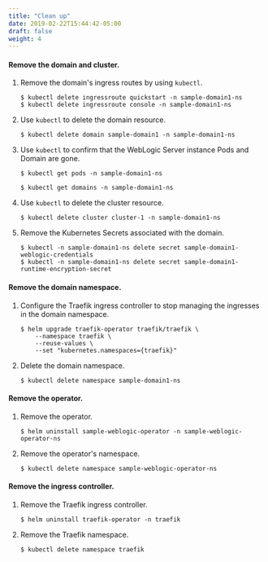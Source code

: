 ```yaml
---
title: "Clean up"
date: 2019-02-22T15:44:42-05:00
draft: false
weight: 4
---
```



#### Remove the domain and cluster.

1.	Remove the domain's ingress routes by using `kubectl`.

    ```shell
    $ kubectl delete ingressroute quickstart -n sample-domain1-ns
    $ kubectl delete ingressroute console -n sample-domain1-ns
    ```

1.	Use `kubectl` to delete the domain resource.

    ```shell
    $ kubectl delete domain sample-domain1 -n sample-domain1-ns
    ```

1.	Use `kubectl` to confirm that the WebLogic Server instance Pods and Domain are gone.

    ```shell
    $ kubectl get pods -n sample-domain1-ns
    ```
    ```shell
    $ kubectl get domains -n sample-domain1-ns
    ```

1.	Use `kubectl` to delete the cluster resource.

    ```shell
    $ kubectl delete cluster cluster-1 -n sample-domain1-ns
    ```

1.	Remove the Kubernetes Secrets associated with the domain.

    ```shell
    $ kubectl -n sample-domain1-ns delete secret sample-domain1-weblogic-credentials
    $ kubectl -n sample-domain1-ns delete secret sample-domain1-runtime-encryption-secret
    ```

#### Remove the domain namespace.
1.	Configure the Traefik ingress controller to stop managing the ingresses in the domain namespace.

    ```shell
    $ helm upgrade traefik-operator traefik/traefik \
        --namespace traefik \
        --reuse-values \
        --set "kubernetes.namespaces={traefik}"
    ```

1.	Delete the domain namespace.

    ```shell
    $ kubectl delete namespace sample-domain1-ns
    ```

#### Remove the operator.

1.	Remove the operator.

    ```shell
    $ helm uninstall sample-weblogic-operator -n sample-weblogic-operator-ns
    ```

1.	Remove the operator's namespace.

    ```shell
    $ kubectl delete namespace sample-weblogic-operator-ns
    ```

#### Remove the ingress controller.

1.	Remove the Traefik ingress controller.

    ```shell
    $ helm uninstall traefik-operator -n traefik
    ```

1.	Remove the Traefik namespace.

    ```shell
    $ kubectl delete namespace traefik
    ```
